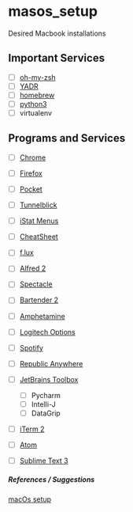 # masos_setup
Desired Macbook installations

## Important Services
* [ ] [oh-my-zsh](https://github.com/robbyrussell/oh-my-zsh)
* [ ] [YADR](https://github.com/skwp/dotfiles)
* [ ] [homebrew](https://brew.sh/)
* [ ] [python3](https://www.digitalocean.com/community/tutorials/how-to-install-python-3-and-set-up-a-local-programming-environment-on-macos)
* [ ] virtualenv

## Programs and Services
* [ ] [Chrome](https://www.google.com/chrome/index.html)
* [ ] [Firefox](https://www.mozilla.org/en-US/)
* [ ] [Pocket](https://getpocket.com/)
* [ ] [Tunnelblick](https://tunnelblick.net/)
* [ ] [iStat Menus](https://bjango.com/mac/istatmenus/)
* [ ] [CheatSheet](https://www.mediaatelier.com/CheatSheet/)
* [ ] [f.lux](https://justgetflux.com/)
* [ ] [Alfred 2](https://www.alfredapp.com/)
* [ ] [Spectacle](https://www.spectacleapp.com/)
* [ ] [Bartender 2](https://www.macbartender.com/)
* [ ] [Amphetamine](https://itunes.apple.com/us/app/amphetamine/id937984704?mt=12)
* [ ] [Logitech Options](http://support.logitech.com/en_us/software/options)
* [ ] [Spotify](https://www.spotify.com/us/)
* [ ] [Republic Anywhere](https://republicwireless.com/republic-anywhere/download/)
* [ ] [JetBrains Toolbox](https://www.jetbrains.com/toolbox/app/)
    * [ ] Pycharm
    * [ ] Intelli-J
    * [ ] DataGrip
* [ ] [iTerm 2](https://www.iterm2.com/)
* [ ] [Atom](https://atom.io/)
* [ ] [Sublime Text 3](https://www.sublimetext.com/)


##### References / Suggestions
[macOs setup](http://sourabhbajaj.com/mac-setup/index.html)
